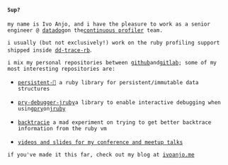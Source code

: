 #### `Sup?`

`my name is Ivo Anjo, and i have the pleasure to work as a senior engineer @ `[`datadog`](https://www.datadoghq.com/)` on the `[`continuous profiler`](https://docs.datadoghq.com/tracing/profiler/)` team.`

`i usually (but not exclusively!) work on the ruby profiling support shipped inside `[`dd-trace-rb`](https://github.com/DataDog/dd-trace-rb).

`i mix my personal repositories between `[`github`](https://github.com/ivoanjo)` and `[`gitlab`](https://gitlab.com/ivoanjo)`; some of my most interesting repositories are:`

* [`persistent-💎`](https://gitlab.com/ivoanjo/persistent-dmnd)` a ruby library for persistent/immutable data structures`

* [`pry-debugger-jruby`](https://gitlab.com/ivoanjo/pry-debugger-jruby)` a library to enable interactive debugging when using `[`pry`](https://pry.github.io/)` on `[`jruby`](https://www.jruby.org/)

* [`backtracie`](https://github.com/ivoanjo/backtracie)` a mad experiment on trying to get better backtrace information from the ruby vm`

* [`videos and slides for my conference and meetup talks`](https://gitlab.com/ivoanjo/talks)

`if you've made it this far, check out my blog at `[`ivoanjo.me`](https://ivoanjo.me)
